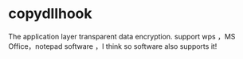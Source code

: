 # copydllhook
The application layer transparent data encryption.  support wps ，MS Office，notepad software ，I think so software also supports it!
